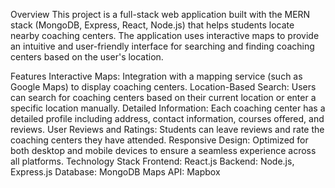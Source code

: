 Overview
This project is a full-stack web application built with the MERN stack (MongoDB, Express, React, Node.js) that helps students locate nearby coaching centers. The application uses interactive maps to provide an intuitive and user-friendly interface for searching and finding coaching centers based on the user's location.

Features
Interactive Maps: Integration with a mapping service (such as Google Maps) to display coaching centers.
Location-Based Search: Users can search for coaching centers based on their current location or enter a specific location manually.
Detailed Information: Each coaching center has a detailed profile including address, contact information, courses offered, and reviews.
User Reviews and Ratings: Students can leave reviews and rate the coaching centers they have attended.
Responsive Design: Optimized for both desktop and mobile devices to ensure a seamless experience across all platforms.
Technology Stack
Frontend: React.js
Backend: Node.js, Express.js
Database: MongoDB
Maps API: Mapbox
